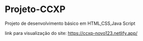 # Projeto-CCXP
Projeto de desenvolvimento básico em HTML,CSS,Java Script

link para visualização do site: https://ccxp-novo123.netlify.app/
